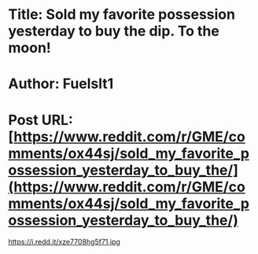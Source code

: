 # Title: Sold my favorite possession yesterday to buy the dip. To the moon!
# Author: Fuelslt1
# Post URL: [https://www.reddit.com/r/GME/comments/ox44sj/sold_my_favorite_possession_yesterday_to_buy_the/](https://www.reddit.com/r/GME/comments/ox44sj/sold_my_favorite_possession_yesterday_to_buy_the/)


https://i.redd.it/xze7708hg5f71.jpg